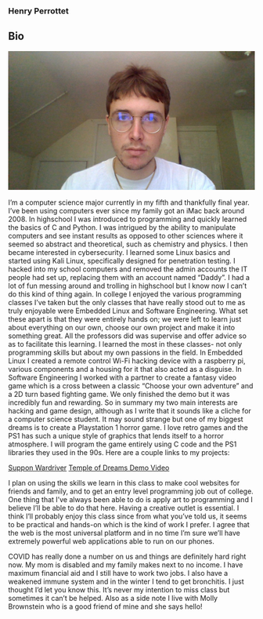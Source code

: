 ### Henry Perrottet
## Bio

![A Picture of Me](selfie.jpg) 

I’m a computer science major currently in my fifth and thankfully final year. I’ve been using computers ever since my family got an iMac back around 2008. In highschool I was introduced to programming and quickly learned the basics of C and Python. I was intrigued by the ability to manipulate computers and see instant results as opposed to other sciences where it seemed so abstract and theoretical, such as chemistry and physics. I then became interested in cybersecurity. I learned some Linux basics and started using Kali Linux, specifically designed for penetration testing. I hacked into my school computers and removed the admin accounts the IT people had set up, replacing them with an account named “Daddy”. I had a lot of fun messing around and trolling in highschool but I know now I can’t do this kind of thing again. In college I enjoyed the various programming classes I’ve taken but the only classes that have really stood out to me as truly enjoyable were Embedded Linux and Software Engineering. What set these apart is that they were entirely hands on; we were left to learn just about everything on our own, choose our own project and make it into something great. All the professors did was supervise and offer advice so as to facilitate this learning. I learned the most in these classes- not only programming skills but about my own passions in the field. In Embedded Linux I created a remote control Wi-Fi hacking device with a raspberry pi, various components and a housing for it that also acted as a disguise. In Software Engineering I worked with a partner to create a fantasy video game which is a cross between a classic “Choose your own adventure” and a 2D turn based fighting game. We only finished the demo but it was incredibly fun and rewarding. So in summary my two main interests are hacking and game design, although as I write that it sounds like a cliche for a computer science student. It may sound strange but one of my biggest dreams is to create a Playstation 1 horror game. I love retro games and the PS1 has such a unique style of graphics that lends itself to a horror atmosphere. I will program the game entirely using C code and the PS1 libraries they used in the 90s. Here are a couple links to my projects:

[Suppon Wardriver](https://github.com/perrotth1/Suppon)
[Temple of Dreams Demo Video](https://www.youtube.com/watch?v=3i6drxr_ATg)

I plan on using the skills we learn in this class to make cool websites for friends and family, and to get an entry level programming job out of college. One thing that I’ve always been able to do is apply art to programming and I believe I’ll be able to do that here. Having a creative outlet is essential. I think I’ll probably enjoy this class since from what you’ve told us, it seems to be practical and hands-on which is the kind of work I prefer. I agree that the web is the most universal platform and in no time I’m sure we’ll have extremely powerful web applications able to run on our phones. 

COVID has really done a number on us and things are definitely hard right now. My mom is disabled and my family makes next to no income. I have maximum financial aid and I still have to work two jobs. I also have a weakened immune system and in the winter I tend to get bronchitis. I just thought I’d let you know this. It’s never my intention to miss class but sometimes it can’t be helped. Also as a side note I live with Molly Brownstein who is a good friend of mine and she says hello! 
